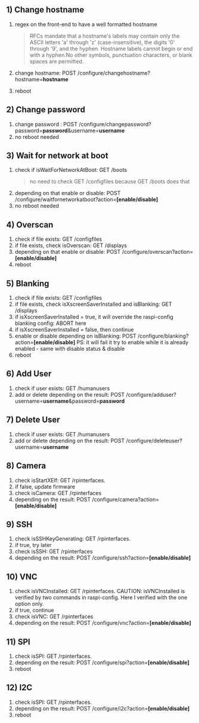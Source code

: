## 1) Change hostname
1. regex on the front-end to have a well formatted hostname

    > RFCs mandate that a hostname's labels may contain only the ASCII letters 'a' through 'z' (case-insensitive), the digits '0' through '9', and the hyphen. Hostname labels cannot begin or end with a hyphen.No other symbols, punctuation characters, or blank spaces are permitted.

2. change hostname: POST /configure/changehostname?hostname=**hostname**
3. reboot

## 2) Change password
1. change password : POST /configure/changepassword?password=**password**&username=**username**
2. no reboot needed

## 3) Wait for network at boot
1. check if isWaitForNetworkAtBoot: GET /boots 
    > no need to check GET /configfiles because GET /boots does that
2. depending on that enable or disable: POST /configure/waitfornetworkatboot?action=**[enable/disable]**
3. no reboot needed

## 4) Overscan
1. check if file exists: GET /configfiles
2. if file exists, check isOverscan: GET /displays
3. depending on that enable or disable: POST /configure/overscan?action=**[enable/disable]**
4. reboot

## 5) Blanking
1. check if file exists: GET /configfiles
2. if file exists, check isXscreenSaverInstalled and isBlanking: GET /displays
3. if isXscreenSaverInstalled = true, it will override the raspi-config blanking config: ABORT here
4. if isXscreenSaverInstalled = false, then continue
5. enable or disable depending on isBlanking: POST /configure/blanking?action=**[enable/disable]**
PS: it will fail it try to enable while it is already enabled - same with disable status & disable
6. reboot

## 6) Add User
1. check if user exists: GET /humanusers
2. add or delete depending on the result: POST /configure/adduser?username=**username**&password=**password**

## 7) Delete User
1. check if user exists: GET /humanusers
2. add or delete depending on the result: POST /configure/deleteuser?username=**username**

## 8) Camera
1. check isStartXElf: GET /rpinterfaces. 
2. if false, update firmware
3. check isCamera: GET /rpinterfaces
4. depending on the result: POST /configure/camera?action=**[enable/disable]**

## 9) SSH
1. check isSSHKeyGenerating: GET /rpinterfaces. 
2. if true, try later
3. check isSSH: GET /rpinterfaces
4. depending on the result: POST /configure/ssh?action=**[enable/disable]**

## 10) VNC
1. check isVNCInstalled: GET /rpinterfaces. 
CAUTION: isVNCInstalled is verified by two commands in raspi-config.
Here I verified with the one option only.
2. if true, continue
3. check isVNC: GET /rpinterfaces
4. depending on the result: POST /configure/vnc?action=**[enable/disable]**

## 11) SPI
1. check isSPI: GET /rpinterfaces. 
2. depending on the result: POST /configure/spi?action=**[enable/disable]**
3. reboot

## 12) I2C
1. check isSPI: GET /rpinterfaces. 
2. depending on the result: POST /configure/i2c?action=**[enable/disable]**
3. reboot